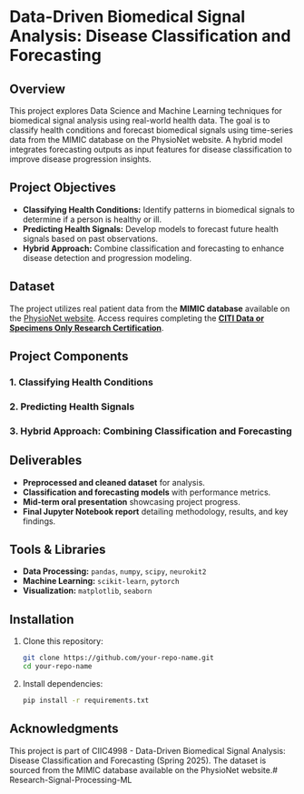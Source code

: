 # Data-Driven Biomedical Signal Analysis: Disease Classification and Forecasting

## Overview
This project explores Data Science and Machine Learning techniques for biomedical signal analysis using real-world health data. The goal is to classify health conditions and forecast biomedical signals using time-series data from the MIMIC database on the PhysioNet website. A hybrid model integrates forecasting outputs as input features for disease classification to improve disease progression insights.

## Project Objectives
- **Classifying Health Conditions:** Identify patterns in biomedical signals to determine if a person is healthy or ill.
- **Predicting Health Signals:** Develop models to forecast future health signals based on past observations.
- **Hybrid Approach:** Combine classification and forecasting to enhance disease detection and progression modeling.

## Dataset
The project utilizes real patient data from the **MIMIC database** available on the [PhysioNet website](https://physionet.org). Access requires completing the **[CITI Data or Specimens Only Research Certification](https://www.citiprogram.org/verify/?wb92a1f94-0181-4596-be1f-6004cb410f11-54334187)**.

## Project Components
### 1. Classifying Health Conditions
<!-- #### Steps:
1. **Data Preprocessing:**
   - Handle missing values (imputation).
   - Remove noise from signals.
   - Normalize or standardize data.
2. **Exploratory Data Analysis (EDA):**
   - Extract statistical features (mean, variance, skewness).
   - Analyze frequency components (Fourier Transform).
   - Compute physiological metrics (heart rate variability).
3. **Machine Learning Model:**
   - Train classifiers (Regression, Decision Trees, etc.).
   - Evaluate performance using metrics like accuracy and precision. -->

### 2. Predicting Health Signals
<!-- #### Steps:
1. **Understanding Temporal Data:**
   - Split data into time windows.
   - Normalize values for consistency.
2. **Deep Learning Models:**
   - Implement **Recurrent Neural Networks (RNNs)** and **Long Short-Term Memory (LSTM)** using PyTorch.
   - Optimize model hyperparameters.
3. **Evaluation:**
   - Use **Mean Absolute Error (MAE)** and **Root Mean Squared Error (RMSE)** to assess performance. -->

### 3. Hybrid Approach: Combining Classification and Forecasting
<!-- - Forecasting outputs will be used as additional features in disease classification models.
- This approach enhances decision-making and improves insights into disease progression. -->

## Deliverables
- **Preprocessed and cleaned dataset** for analysis.
- **Classification and forecasting models** with performance metrics.
- **Mid-term oral presentation** showcasing project progress.
- **Final Jupyter Notebook report** detailing methodology, results, and key findings.

## Tools & Libraries
- **Data Processing:** `pandas`, `numpy`, `scipy`, `neurokit2`
- **Machine Learning:** `scikit-learn`, `pytorch`
- **Visualization:** `matplotlib`, `seaborn`

## Installation
1. Clone this repository:
   ```sh
   git clone https://github.com/your-repo-name.git
   cd your-repo-name

2. Install dependencies:
    ```sh
    pip install -r requirements.txt

## Acknowledgments

This project is part of CIIC4998 - Data-Driven Biomedical Signal Analysis: Disease Classification and Forecasting (Spring 2025). The dataset is sourced from the MIMIC database available on the PhysioNet website.# Research-Signal-Processing-ML
